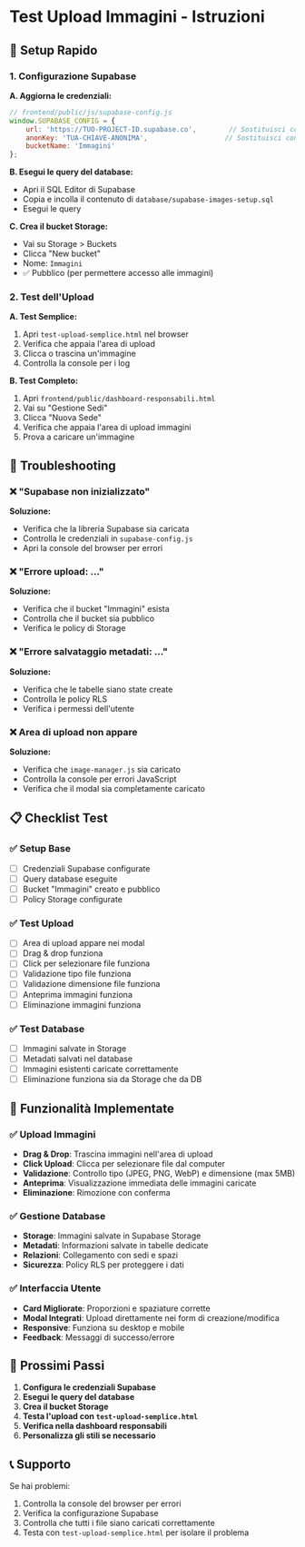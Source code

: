 # Test Upload Immagini - Istruzioni

## 🚀 Setup Rapido

### 1. Configurazione Supabase

**A. Aggiorna le credenziali:**
```javascript
// frontend/public/js/supabase-config.js
window.SUPABASE_CONFIG = {
    url: 'https://TUO-PROJECT-ID.supabase.co',        // Sostituisci con la tua URL
    anonKey: 'TUA-CHIAVE-ANONIMA',                   // Sostituisci con la tua chiave
    bucketName: 'Immagini'
};
```

**B. Esegui le query del database:**
- Apri il SQL Editor di Supabase
- Copia e incolla il contenuto di `database/supabase-images-setup.sql`
- Esegui le query

**C. Crea il bucket Storage:**
- Vai su Storage > Buckets
- Clicca "New bucket"
- Nome: `Immagini`
- ✅ Pubblico (per permettere accesso alle immagini)

### 2. Test dell'Upload

**A. Test Semplice:**
1. Apri `test-upload-semplice.html` nel browser
2. Verifica che appaia l'area di upload
3. Clicca o trascina un'immagine
4. Controlla la console per i log

**B. Test Completo:**
1. Apri `frontend/public/dashboard-responsabili.html`
2. Vai su "Gestione Sedi"
3. Clicca "Nuova Sede"
4. Verifica che appaia l'area di upload immagini
5. Prova a caricare un'immagine

## 🔧 Troubleshooting

### ❌ "Supabase non inizializzato"
**Soluzione:**
- Verifica che la libreria Supabase sia caricata
- Controlla le credenziali in `supabase-config.js`
- Apri la console del browser per errori

### ❌ "Errore upload: ..."
**Soluzione:**
- Verifica che il bucket "Immagini" esista
- Controlla che il bucket sia pubblico
- Verifica le policy di Storage

### ❌ "Errore salvataggio metadati: ..."
**Soluzione:**
- Verifica che le tabelle siano state create
- Controlla le policy RLS
- Verifica i permessi dell'utente

### ❌ Area di upload non appare
**Soluzione:**
- Verifica che `image-manager.js` sia caricato
- Controlla la console per errori JavaScript
- Verifica che il modal sia completamente caricato

## 📋 Checklist Test

### ✅ Setup Base
- [ ] Credenziali Supabase configurate
- [ ] Query database eseguite
- [ ] Bucket "Immagini" creato e pubblico
- [ ] Policy Storage configurate

### ✅ Test Upload
- [ ] Area di upload appare nei modal
- [ ] Drag & drop funziona
- [ ] Click per selezionare file funziona
- [ ] Validazione tipo file funziona
- [ ] Validazione dimensione file funziona
- [ ] Anteprima immagini funziona
- [ ] Eliminazione immagini funziona

### ✅ Test Database
- [ ] Immagini salvate in Storage
- [ ] Metadati salvati nel database
- [ ] Immagini esistenti caricate correttamente
- [ ] Eliminazione funziona sia da Storage che da DB

## 🎯 Funzionalità Implementate

### ✅ Upload Immagini
- **Drag & Drop**: Trascina immagini nell'area di upload
- **Click Upload**: Clicca per selezionare file dal computer
- **Validazione**: Controllo tipo (JPEG, PNG, WebP) e dimensione (max 5MB)
- **Anteprima**: Visualizzazione immediata delle immagini caricate
- **Eliminazione**: Rimozione con conferma

### ✅ Gestione Database
- **Storage**: Immagini salvate in Supabase Storage
- **Metadati**: Informazioni salvate in tabelle dedicate
- **Relazioni**: Collegamento con sedi e spazi
- **Sicurezza**: Policy RLS per proteggere i dati

### ✅ Interfaccia Utente
- **Card Migliorate**: Proporzioni e spaziature corrette
- **Modal Integrati**: Upload direttamente nei form di creazione/modifica
- **Responsive**: Funziona su desktop e mobile
- **Feedback**: Messaggi di successo/errore

## 🚀 Prossimi Passi

1. **Configura le credenziali Supabase**
2. **Esegui le query del database**
3. **Crea il bucket Storage**
4. **Testa l'upload con `test-upload-semplice.html`**
5. **Verifica nella dashboard responsabili**
6. **Personalizza gli stili se necessario**

## 📞 Supporto

Se hai problemi:
1. Controlla la console del browser per errori
2. Verifica la configurazione Supabase
3. Controlla che tutti i file siano caricati correttamente
4. Testa con `test-upload-semplice.html` per isolare il problema
